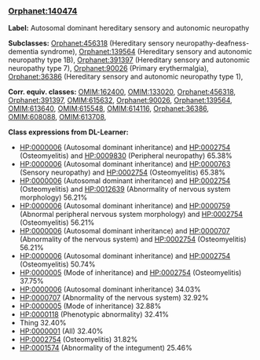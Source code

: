 
### [Orphanet:140474](http://www.orpha.net/ORDO/Orphanet_140474)
**Label:** Autosomal dominant hereditary sensory and autonomic neuropathy

**Subclasses:** [Orphanet:456318](http://www.orpha.net/ORDO/Orphanet_456318) (Hereditary sensory neuropathy-deafness-dementia syndrome), [Orphanet:139564](http://www.orpha.net/ORDO/Orphanet_139564) (Hereditary sensory and autonomic neuropathy type 1B), [Orphanet:391397](http://www.orpha.net/ORDO/Orphanet_391397) (Hereditary sensory and autonomic neuropathy type 7), [Orphanet:90026](http://www.orpha.net/ORDO/Orphanet_90026) (Primary erythermalgia), [Orphanet:36386](http://www.orpha.net/ORDO/Orphanet_36386) (Hereditary sensory and autonomic neuropathy type 1), 

**Corr. equiv. classes:** [OMIM:162400](http://purl.obolibrary.org/obo/OMIM_162400), [OMIM:133020](http://purl.obolibrary.org/obo/OMIM_133020), [Orphanet:456318](http://www.orpha.net/ORDO/Orphanet_456318), [Orphanet:391397](http://www.orpha.net/ORDO/Orphanet_391397), [OMIM:615632](http://purl.obolibrary.org/obo/OMIM_615632), [Orphanet:90026](http://www.orpha.net/ORDO/Orphanet_90026), [Orphanet:139564](http://www.orpha.net/ORDO/Orphanet_139564), [OMIM:613640](http://purl.obolibrary.org/obo/OMIM_613640), [OMIM:615548](http://purl.obolibrary.org/obo/OMIM_615548), [OMIM:614116](http://purl.obolibrary.org/obo/OMIM_614116), [Orphanet:36386](http://www.orpha.net/ORDO/Orphanet_36386), [OMIM:608088](http://purl.obolibrary.org/obo/OMIM_608088), [OMIM:613708](http://purl.obolibrary.org/obo/OMIM_613708), 

**Class expressions from DL-Learner:**

- [HP:0000006](http://purl.obolibrary.org/obo/HP_0000006) (Autosomal dominant inheritance) and [HP:0002754](http://purl.obolibrary.org/obo/HP_0002754) (Osteomyelitis) and [HP:0009830](http://purl.obolibrary.org/obo/HP_0009830) (Peripheral neuropathy) 65.38%
- [HP:0000006](http://purl.obolibrary.org/obo/HP_0000006) (Autosomal dominant inheritance) and [HP:0000763](http://purl.obolibrary.org/obo/HP_0000763) (Sensory neuropathy) and [HP:0002754](http://purl.obolibrary.org/obo/HP_0002754) (Osteomyelitis) 65.38%
- [HP:0000006](http://purl.obolibrary.org/obo/HP_0000006) (Autosomal dominant inheritance) and [HP:0002754](http://purl.obolibrary.org/obo/HP_0002754) (Osteomyelitis) and [HP:0012639](http://purl.obolibrary.org/obo/HP_0012639) (Abnormality of nervous system morphology) 56.21%
- [HP:0000006](http://purl.obolibrary.org/obo/HP_0000006) (Autosomal dominant inheritance) and [HP:0000759](http://purl.obolibrary.org/obo/HP_0000759) (Abnormal peripheral nervous system morphology) and [HP:0002754](http://purl.obolibrary.org/obo/HP_0002754) (Osteomyelitis) 56.21%
- [HP:0000006](http://purl.obolibrary.org/obo/HP_0000006) (Autosomal dominant inheritance) and [HP:0000707](http://purl.obolibrary.org/obo/HP_0000707) (Abnormality of the nervous system) and [HP:0002754](http://purl.obolibrary.org/obo/HP_0002754) (Osteomyelitis) 56.21%
- [HP:0000006](http://purl.obolibrary.org/obo/HP_0000006) (Autosomal dominant inheritance) and [HP:0002754](http://purl.obolibrary.org/obo/HP_0002754) (Osteomyelitis) 50.74%
- [HP:0000005](http://purl.obolibrary.org/obo/HP_0000005) (Mode of inheritance) and [HP:0002754](http://purl.obolibrary.org/obo/HP_0002754) (Osteomyelitis) 37.75%
- [HP:0000006](http://purl.obolibrary.org/obo/HP_0000006) (Autosomal dominant inheritance) 34.03%
- [HP:0000707](http://purl.obolibrary.org/obo/HP_0000707) (Abnormality of the nervous system) 32.92%
- [HP:0000005](http://purl.obolibrary.org/obo/HP_0000005) (Mode of inheritance) 32.88%
- [HP:0000118](http://purl.obolibrary.org/obo/HP_0000118) (Phenotypic abnormality) 32.41%
- Thing 32.40%
- [HP:0000001](http://purl.obolibrary.org/obo/HP_0000001) (All) 32.40%
- [HP:0002754](http://purl.obolibrary.org/obo/HP_0002754) (Osteomyelitis) 31.82%
- [HP:0001574](http://purl.obolibrary.org/obo/HP_0001574) (Abnormality of the integument) 25.46%


